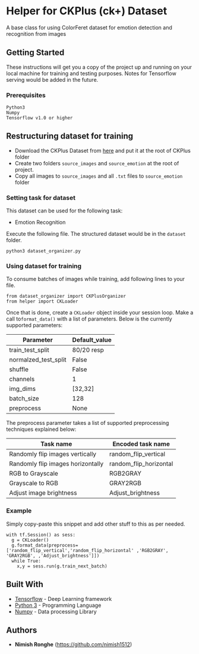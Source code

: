 

# Helper for CKPlus (ck+) Dataset
A base class for using ColorFeret dataset for emotion detection and recognition from images
## Getting Started

These instructions will get you a copy of the project up and running on your local machine for training and testing purposes. Notes for Tensorflow serving would be added in the future. 

### Prerequisites
```
Python3
Numpy
Tensorflow v1.0 or higher
```

## Restructuring dataset for training
*  Download the CKPlus Dataset from [here](http://www.consortium.ri.cmu.edu/ckagree/) and put it at the root of CKPlus folder
*  Create two folders ```source_images``` and ```source_emotion``` at the root of project.
*  Copy all images to ```source_images``` and all ```.txt``` files to ```source_emotion``` folder 
### Setting task for dataset
This dataset can be used for the following task:
* Emotion Recognition


Execute the following file. The structured dataset would be in the ```dataset``` folder. 
```
python3 dataset_organizer.py
```
### Using dataset for training
To consume batches of images while training, add following lines to your file.
``` 
from dataset_organizer import CKPlusOrganizer
from helper import CKLoader
```
Once that is done, create a ```CKLoader``` object inside your session loop. 
Make a call  to```format_data()``` with a list of parameters. Below is the currently supported parameters:

| Parameter     | Default_value |
| ------------- | ------------- |
| train_test_split   | 80/20 resp  |
| normalzed_test_split  | False  |
| shuffle  | False  |
| channels  | 1  |
| img_dims  | [32,32]  |
| batch_size  | 128  |
| preprocess  | None |

The preprocess parameter takes a list of supported preprocessing techniques explained below:

| Task name     | Encoded task name |
| ------------- | ------------- |
| Randomly flip images vertically   | random_flip_vertical  |
| Randomly flip images horizontally  | random_flip_horizontal  |
| RGB to Grayscale  | RGB2GRAY  |
| Grayscale to RGB  | GRAY2RGB  |
| Adjust image brightness  | Adjust_brightness  |

### Example 

Simply copy-paste this snippet and add other stuff to this as per needed.
```
with tf.Session() as sess:
  g = CKLoader()
  g.format_data(preprocess=['random_flip_vertical','random_flip_horizontal' ,'RGB2GRAY', 'GRAY2RGB', ,'Adjust_brightness']])
  while True:
    x,y = sess.run(g.train_next_batch)
```
## Built With

* [Tensorflow](https://github.com/tensorflow/tensorflow) - Deep Learning framework
* [Python 3](https://github.com/python) - Programming Language
* [Numpy](https://github.com/numpy/numpy) - Data processing Library

## Authors
* **Nimish Ronghe** (https://github.com/nimish1512)

